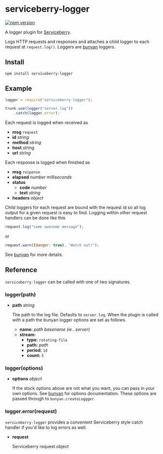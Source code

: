 serviceberry-logger
===================

[![npm version](https://badge.fury.io/js/serviceberry-logger.svg)](https://badge.fury.io/js/serviceberry-logger)

A logger plugin for [Serviceberry](https://serviceberry.js.org).

Logs HTTP requests and responses and attaches a child logger to each request at
`request.log()`. Loggers are [bunyan](https://www.npmjs.com/package/bunyan) loggers.

Install
-------

```shell-script
npm install serviceberry-logger
```

Example
-------

```javascript
logger = require("serviceberry-logger");

trunk.use(logger("server.log"))
	.catch(logger.error);
```

Each request is logged when received as
  - **msg** `request`
  - **id** *string*
  - **method** *string*
  - **host** *string*
  - **url** *string*

Each response is logged when finished as
  - **msg** `response`
  - **elapsed** *number milliseconds*
  - **status**
    - **code** *number*
	- **text** *string*
  - **headers** *object*	 

Child loggers for each request are bound with the request id so all log output
for a given request is easy to find. Logging within other request handlers
can be done like this

```javascript
request.log("some awesome message");
```
or
```javascript
request.warn({danger: true}, "Watch out!");
```

See [bunyan](https://www.npmjs.com/package/bunyan) for more details.


Reference
---------

`serviceberry-logger` can be called with one of two signatures.

### logger(path)

  - **path** *string*

    The path to the log file. Defaults to `server.log`. When the plugin is called
	with a path the bunyan logger options are set as follows.

	- **name:** *path basename (ie...server)*
	- **stream:**
	  - **type:** `rotating-file`
	  - **path:** *path*
	  - **period:** `1d`
	  - **count:** `5`

### logger(options)

  - **options** *object*

    If the stock options above are not what you want, you can pass in your own
	options. See [bunyan](https://www.npmjs.com/package/bunyan) for options
	documentation. These options are passed through to `bunyan.createLoggger`.

### logger.error(request)

`serviceberry-logger` provides a convenient Serviceberry style catch handler if
you'd like to log errors as well.

  - **request**

    Serviceberry request object
